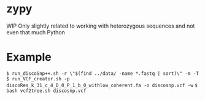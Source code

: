 # zypy
WIP
Only slightly related to working with heterozygous sequences and not even that much Python

Example
=======
`$ run_discoSnp++.sh -r \"$(find ../data/ -name *.fastq | sort)\" -m -T`
`$ run_VCF_creator.sh -p discoRes_k_31_c_4_D_0_P_1_b_0_withlow_coherent.fa -o discosnp.vcf -w`
`$ bash vcf2tree.sh discosnp.vcf`
